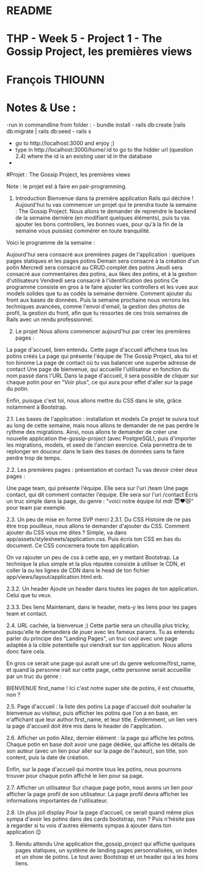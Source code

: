 # README
# THP - Week 5 - Project 1 - The Gossip Project, les premières views
# François THIOUNN



# Notes & Use :
 -run in commandline from folder : 
 	- bundle install
	- rails db:create |rails db:migrate | rails db:seed
	- rails s
- go to http://localhost:3000 and enjoy ;)
- type in http://localhost:3000/home/:id to go to the hidder url (question 2.4)
	where the id is an existing user id in the database
- 


#Projet : The Gossip Project, les premières views
  
Note : le projet est à faire en pair-programming.

1. Introduction
Bienvenue dans ta première application Rails qui déchire ! Aujourd'hui tu vas commencer un projet qui te prendra toute la semaine : The Gossip Project. Nous allons te demander de reprendre le backend de la semaine dernière (en modifiant quelques éléments), puis tu vas ajouter les bons controllers, les bonnes vues, pour qu'à la fin de la semaine vous puissiez commérer en toute tranquilité.

Voici le programme de la semaine :

Aujourd'hui sera consacré aux premières pages de l'application : quelques pages statiques et les pages potins
Demain sera consacré à la création d'un potin
Mercredi sera consacré au CRUD complet des potins
Jeudi sera consacré aux commentaires des potins, aux likes des potins, et à la gestion d'utilisateurs
Vendredi sera consacré à l'identification des potins
Ce programme consiste en gros à te faire ajouter les controllers et les vues aux models solides que tu as codés la semaine dernière. Comment ajouter du front aux bases de données. Puis la semaine prochaine nous verrons les techniques avancées, comme l'envoi d'email, la gestion des photos de profil, la gestion du front, afin que tu ressortes de ces trois semaines de Rails avec un rendu professionnel.

2. Le projet
Nous allons commencer aujourd'hui par créer les premières pages :

La page d'accueil, bien entendu. Cette page d'accueil affichera tous les potins créés
La page qui présente l'équipe de The Gossip Project, aka toi et ton binome
La page de contact où tu vas balancer une superbe adresse de contact
Une page de bienvenue, qui accueille l'utilisateur en fonction du nom passé dans l'URL
Dans la page d'accueil, il sera possible de cliquer sur chaque potin pour en "Voir plus", ce qui aura pour effet d'aller sur la page du potin.

Enfin, puisque c'est toi, nous allons mettre du CSS dans le site, grâce notamment à Bootstrap.

2.1. Les bases de l'application : installation et models
Ce projet te suivra tout au long de cette semaine, mais nous allons te demander de ne pas perdre le rythme des migrations. Ainsi, nous allons te demander de créer une nouvelle application the-gossip-project (avec PostgreSQL), puis d'importer les migrations, models, et seed de l'ancien exercice. Cela permettra de te replonger en douceur dans le bain des bases de données sans te faire perdre trop de temps.

2.2. Les premières pages : présentation et contact
Tu vas devoir créer deux pages :

Une page team, qui présente l'équipe. Elle sera sur l'uri /team
Une page contact, qui dit comment contacter l'équipe. Elle sera sur l'uri /contact
Écris un truc simple dans la page, du genre : "voici notre équipe lol mdr 😇❤️😻" pour team par exemple.

2.3. Un peu de mise en forme SVP merci
2.3.1. Du CSS
Histoire de ne pas être trop pouilleux, nous allons te demander d'ajouter du CSS. Comment ajouter du CSS vous me dites ? Simple, va dans app/assets/stylesheets/application.css. Puis écris ton CSS en bas du document. Ce CSS concernera toute ton application.

On va rajouter un peu de css à cette app, en y mettant Bootstrap. La technique la plus simple et la plus réputée consiste à utiliser le CDN, et coller la ou les lignes de CDN dans le head de ton fichier app/views/layout/application.html.erb.

2.3.2. Un header
Ajoute un header dans toutes les pages de ton application. Celui que tu veux.

2.3.3. Des liens
Maintenant, dans le header, mets-y les liens pour les pages team et contact.

2.4. URL cachée, la bienvenue ;)
Cette partie sera un chouilla plus tricky, puisqu'elle te demandera de jouer avec les fameux params. Tu as entendu parler du principe des "Landing Pages", un truc cool avec une page adaptée à la cible potentielle qui viendrait sur ton application. Nous allons donc faire cela.

En gros ce serait une page qui aurait une url du genre welcome/first_name, et quand la personne irait sur cette page, cette personne serait accueillie par un truc du genre :

BIENVENUE first_name ! Ici c'est notre super site de potins, il est chouette, non ?

2.5. Page d'accueil : la liste des potins
La page d'accueil doit souhaiter la bienvenue au visiteur, puis afficher les potins que l'on a en base, en n'affichant que leur author.first_name, et leur title. Évidemment, un lien vers la page d'accueil doit être mis dans le header de l'application.

2.6. Afficher un potin
Allez, dernier élément : la page qui affiche les potins. Chaque potin en base doit avoir une page dédiée, qui affiche les détails de son auteur (avec un lien pour aller sur la page de l'auteur), son title, son content, puis la date de création.

Enfin, sur la page d'accueil qui montre tous les potins, nous pourrons trouver pour chaque potin affiché le lien pour sa page.

2.7. Afficher un utilisateur
Sur chaque page potin, nous avons un lien pour afficher la page profil de son utilisateur. La page profil devra afficher les informations importantes de l'utilisateur.

2.8. Un plus joli display
Pour la page d'accueil, ce serait quand même plus sympa d'avoir les potins dans des cards bootstrap, non ? Puis n'hésite pas à regarder si tu vois d'autres éléments sympas à ajouter dans ton application 😉

3. Rendu attendu
Une application the_gossip_project qui affiche quelques pages statiques, un système de landing pages personnalisées, un index et un show de potins. Le tout avec Bootstrap et un header qui a les bons liens.
